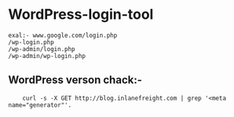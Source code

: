 # WordPress-login-tool

    exal:- www.google.com/login.php
    /wp-login.php
    /wp-admin/login.php
    /wp-admin/wp-login.php



## WordPress verson chack:-


        curl -s -X GET http://blog.inlanefreight.com | grep '<meta name="generator"'.   
        
